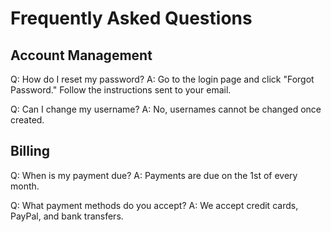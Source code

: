 # Frequently Asked Questions

## Account Management
Q: How do I reset my password?
A: Go to the login page and click "Forgot Password." Follow the instructions sent to your email.

Q: Can I change my username?
A: No, usernames cannot be changed once created.

## Billing
Q: When is my payment due?
A: Payments are due on the 1st of every month.

Q: What payment methods do you accept?
A: We accept credit cards, PayPal, and bank transfers.